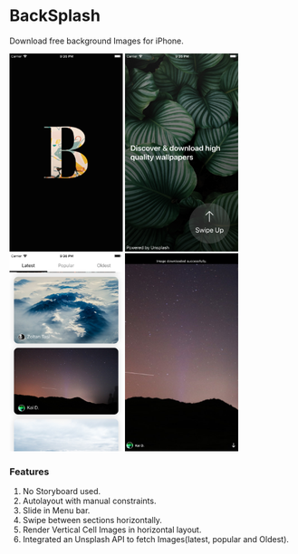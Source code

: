 # BackSplash
Download free background Images for iPhone.

<img src="BackSplash/Images/ScreenshotImages/img1.png" alt="Splash" width="200" height="350"> <img src="BackSplash/Images/ScreenshotImages/img2.png" width="200" height="350"> <img src="BackSplash/Images/ScreenshotImages/img3.png" width="200" height="350"> <img src="BackSplash/Images/ScreenshotImages/img4.png" width="200" height="350">

### Features ###
  1. No Storyboard used.
  2. Autolayout with manual constraints.
  3. Slide in Menu bar.
  4. Swipe between sections horizontally.
  5. Render Vertical Cell Images in horizontal layout.
  6. Integrated an Unsplash API to fetch Images(latest, popular and Oldest).
